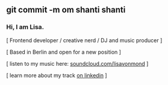 ## git commit -m om shanti shanti

### Hi, I am Lisa. 
[ Frontend developer / creative nerd / DJ and music producer ]

[ Based in Berlin and open for a new position ]

[ listen to my music here: [soundcloud.com/lisavonmond](https://soundcloud.com/lisavonmond) ]

[ learn more about my track [on linkedin](https://www.linkedin.com/in/lisa-luetkefedder/) ]
